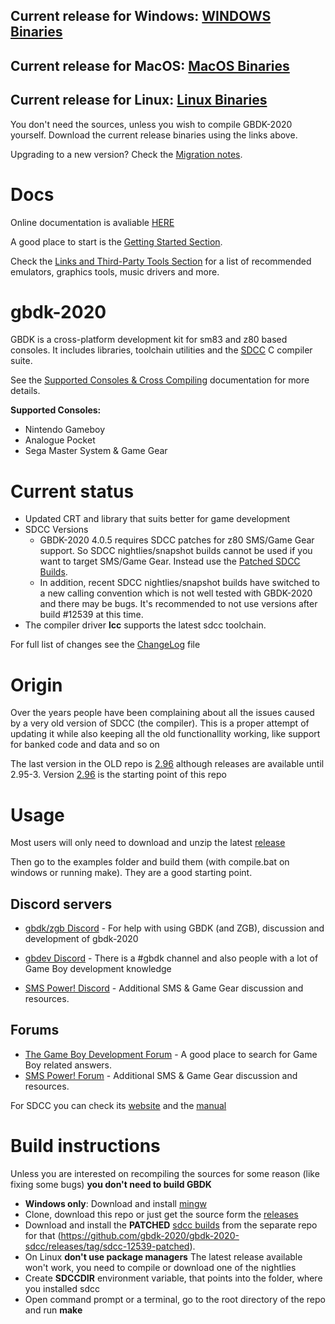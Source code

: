 ## Current release for Windows: [WINDOWS Binaries](https://github.com/gbdk-2020/gbdk-2020/releases/latest/download/gbdk-win.zip)
## Current release for MacOS: [MacOS Binaries](https://github.com/gbdk-2020/gbdk-2020/releases/latest/download/gbdk-macos.zip)
## Current release for Linux: [Linux Binaries](https://github.com/gbdk-2020/gbdk-2020/releases/latest/download/gbdk-linux64.tar.gz)
You don't need the sources, unless you wish to compile GBDK-2020 yourself. Download the current release binaries using the links above.

Upgrading to a new version? Check the [Migration notes](https://gbdk-2020.github.io/gbdk-2020/docs/api/docs_migrating_versions.html).


# Docs
Online documentation is avaliable [HERE](https://gbdk-2020.github.io/gbdk-2020/docs/api)

A good place to start is the [Getting Started Section](https://gbdk-2020.github.io/gbdk-2020/docs/api/docs_getting_started.html).

Check the [Links and Third-Party Tools Section](https://gbdk-2020.github.io/gbdk-2020/docs/api/docs_links_and_tools.html) for a list of recommended emulators, graphics tools, music drivers and more.

# gbdk-2020
GBDK is a cross-platform development kit for sm83 and z80 based consoles. It includes libraries, toolchain utilities and the [SDCC](http://sdcc.sourceforge.net/) C compiler suite.

See the [Supported Consoles & Cross Compiling](https://gbdk-2020.github.io/gbdk-2020/docs/api/docs_supported_consoles.html) documentation for more details.

__Supported Consoles:__
- Nintendo Gameboy
- Analogue Pocket
- Sega Master System & Game Gear

# Current status
- Updated CRT and library that suits better for game development
- SDCC Versions
  - GBDK-2020 4.0.5 requires SDCC patches for z80 SMS/Game Gear support. So SDCC nightlies/snapshot builds cannot be used if you want to target SMS/Game Gear. Instead use the [Patched SDCC Builds](https://github.com/gbdk-2020/gbdk-2020-sdcc/releases/tag/sdcc-12539-patched). 
  - In addition, recent SDCC nightlies/snapshot builds have switched to a new calling convention which is not well tested with GBDK-2020 and there may be bugs. It's recommended to not use versions after build #12539 at this time.
- The compiler driver **lcc** supports the latest sdcc toolchain.

For full list of changes see the [ChangeLog](https://github.com/gbdk-2020/gbdk-2020/blob/master/gbdk-support/ChangeLog) file

# Origin

Over the years people have been complaining about all the issues caused by a very old version of SDCC (the compiler). This is a proper attempt of updating it while also keeping all the old functionallity working, like support for banked code and data and so on

The last version in the OLD repo is [2.96](https://sourceforge.net/projects/gbdk/files/gbdk/2.96/) although releases are available until 2.95-3. Version [2.96](https://sourceforge.net/projects/gbdk/files/gbdk/2.96/) is the starting point of this repo

# Usage
Most users will only need to download and unzip the latest [release](https://github.com/gbdk-2020/gbdk-2020/releases)

Then go to the examples folder and build them (with compile.bat on windows or running make). They are a good starting point.

## Discord servers
* [gbdk/zgb Discord](https://discord.gg/XCbjCvqnUY) - For help with using GBDK (and ZGB), discussion and development of gbdk-2020

* [gbdev Discord](https://discordapp.com/invite/tKGMPNr) - There is a #gbdk channel and also people with a lot of Game Boy development knowledge
* [SMS Power! Discord](https://discord.gg/h5xrKUK) - Additional SMS & Game Gear discussion and resources.

## Forums
- [The Game Boy Development Forum](https://gbdev.gg8.se/forums/) - A good place to search for Game Boy related answers. 
- [SMS Power! Forum](https://www.smspower.org/) - Additional SMS & Game Gear discussion and resources.

For SDCC you can check its [website](http://sdcc.sourceforge.net/) and the [manual](http://sdcc.sourceforge.net/doc/sdccman.pdf)

# Build instructions
Unless you are interested on recompiling the sources for some reason (like fixing some bugs) **you don't need to build GBDK**

- **Windows only**: Download and install [mingw](http://mingw-w64.org/)
- Clone, download this repo or just get the source form the [releases](https://github.com/gbdk-2020/gbdk-2020/releases)
- Download and install the **PATCHED** [sdcc builds](https://github.com/gbdk-2020/gbdk-2020-sdcc/releases/tag/sdcc-12539-patched) from the separate repo for that (https://github.com/gbdk-2020/gbdk-2020-sdcc/releases/tag/sdcc-12539-patched).
- On Linux **don't use package managers** The latest release available won't work, you need to compile or download one of the nightlies
- Create **SDCCDIR** environment variable, that points into the folder, where you installed sdcc
- Open command prompt or a terminal, go to the root directory of the repo and run **make**
